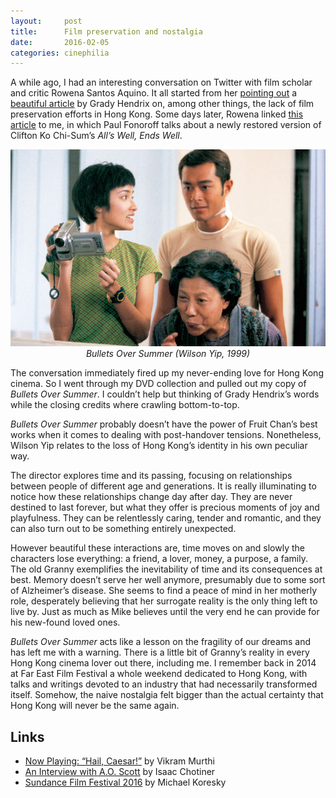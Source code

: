 ```yaml
---
layout:     post
title:      Film preservation and nostalgia
date:       2016-02-05
categories: cinephilia
---
```


A while ago, I had an interesting conversation on Twitter with film scholar and
critic Rowena Santos Aquino. It all started from her [pointing
out](https://twitter.com/FilmStillLives/status/687354831594373121) a [beautiful
article](http://www.filmcomment.com/blog/kaiju-shakedown-disappearing-in-plain-sight/)
by Grady Hendrix on, among other things, the lack of film preservation efforts
in Hong Kong. Some days later, Rowena linked [this
article](http://www.scmp.com/lifestyle/film-tv/article/1906440/film-review-alls-well-ends-well-lunar-new-year-screwball-classic)
to me, in which Paul Fonoroff talks about a newly restored version of Clifton Ko
Chi-Sum’s *All’s Well, Ends Well*.

<!--more-->

<p align="center">
    <img src="/assets/images/2016-02-05-bullets_over_summer.jpg">
    <br>
    <em>Bullets Over Summer (Wilson Yip, 1999)</em>
</p>

The conversation immediately fired up my never-ending love for Hong Kong cinema.
So I went through my DVD collection and pulled out my copy of *Bullets Over
Summer*. I couldn’t help but thinking of Grady Hendrix’s words while the closing
credits where crawling bottom-to-top.

*Bullets Over Summer* probably doesn’t have the power of Fruit Chan’s best works
when it comes to dealing with post-handover tensions. Nonetheless, Wilson Yip
relates to the loss of Hong Kong’s identity in his own peculiar way.

The director explores time and its passing, focusing on relationships between
people of different age and generations. It is really illuminating to notice how
these relationships change day after day. They are never destined to last
forever, but what they offer is precious moments of joy and playfulness. They
can be relentlessly caring, tender and romantic, and they can also turn out to
be something entirely unexpected.

However beautiful these interactions are, time moves on and slowly the
characters lose everything: a friend, a lover, money, a purpose, a family. The
old Granny exemplifies the inevitability of time and its consequences at best.
Memory doesn’t serve her well anymore, presumably due to some sort of
Alzheimer’s disease. She seems to find a peace of mind in her motherly role,
desperately believing that her surrogate reality is the only thing left to live
by. Just as much as Mike believes until the very end he can provide for his
new-found loved ones.

*Bullets Over Summer* acts like a lesson on the fragility of our dreams and has
left me with a warning. There is a little bit of Granny’s reality in every Hong
Kong cinema lover out there, including me. I remember back in 2014 at Far East
Film Festival a whole weekend dedicated to Hong Kong, with talks and writings
devoted to an industry that had necessarily transformed itself. Somehow, the
naive nostalgia felt bigger than the actual certainty that Hong Kong will never
be the same again.

## Links

- [Now Playing: “Hail,
  Caesar!”](http://moviemezzanine.com/now-playing-hail-caesar/) by Vikram Murthi
- [An Interview with A.O.
  Scott](http://www.slate.com/articles/arts/books/2016/02/an_interview_with_a_o_scott_about_oscarssowhite_better_living_through_criticism.html)
  by Isaac Chotiner
- [Sundance Film Festival
  2016](http://reverseshot.org/features/2174/sundance_2016) by Michael Koresky
